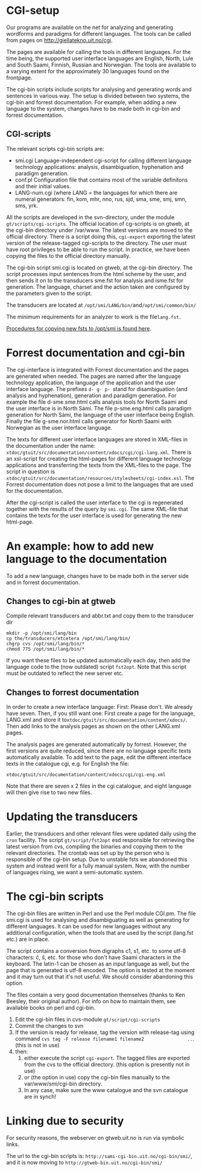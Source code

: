 CGI-setup
=========

Our programs are available on the net for analyzing and generating
wordforms and paradigms for different languages. The tools can be called
from pages on <http://giellatekno.uit.no/cgi>.

The pages are available for calling the tools in different languages.
For the time being, the supported user interface languages are English,
North, Lule and South Saami, Finnish, Russian and Norwegian. The tools
are available to a varying extent for the approximately 30 languages
found on the frontpage.

The cgi-bin scripts include scripts for analysing and generating words
and sentences in various way. The setup is divided between two systems,
the cgi-bin and forrest documentation. For example, when adding a new
language to the system, changes have to be made both in cgi-bin and
forrest documentation.

CGI-scripts
-----------

The relevant scripts cgi-bin scripts are:

-   smi.cgi
    Language-independent cgi-script for calling different language
    technology applications: analysis, disambiguation, hyphenation and
    paradigm generation.
-   conf.pl
    Configuration file that contains most of the variable definitons and
    their initial values.
-   LANG-num.cgi
    (where LANG = the languages for which there are numeral generators:
    fin, kom, mhr, nno, rus, sjd, sma, sme, smj, smn, sms, yrk.

All the scripts are developed in the svn-directory, under the module
`gt/scripts/cgi-scripts`. The official location of cg-scripts is on
gtweb, at the cgi-bin directory under /var/www. The latest versions are
moved to the official directory. There is a script doing this,
`cgi-export` exporting the latest version of the release-tagged
cgi-scripts to the directory. The user must have root privileges to be
able to run the script. In practice, we have been copying the files to
the official directory manually.

The cgi-bin script smi.cgi is located on gtweb, at the cgi-bin
directory. The script processes input sentences from the html scheme by
the user, and then sends it on to the transducers sme.fst for analysis
and isme.fst for generation. The language, charset and the action taken
are configured by the parameters given to the script.

The transducers are located at
`/opt/smi/LANG/bin/`and`/opt/smi/common/bin/`

The minimum requirements for an analyzer to work is the file`lang.fst.`

[Procedures for copying new fsts to /opt/smi is found
here](QuasicodeForKeepingTrackOfTransducers.html).

Forrest documentation and cgi-bin
=================================

The cgi-interface is integrated with Forrest documentation and the pages
are generated when needed. The pages are named after the language
technology application, the language of the application and the user
interface language. The prefixes `d- g- p- `stand for disambiguation
(and analysis and hyphenation), generation and paradigm generation. For
example the file d-sme.sme.html calls analysis tools for North Saami and
the user interface is in North Sámi. The file p-sme.eng.html calls
paradigm generation for North Sámi, the language of the user interface
being English. Finally the file g-sme.nor.html calls generator for North
Saami with Norwegian as the user interface language.

The texts for different user interface languages are stored in XML-files
in the documentation under the name:
`xtdoc/gtuit/src/documentation/content/xdocs/cgi/cgi-lang.xml`. There is
an xsl-script for creating the html-pages for different language
technology applications and transferring the texts from the XML-files to
the page. The script in question is
`xtdoc/gtuit/src/documentation/resources/stylesheets/cgi-index.xsl`. The
Forrest documentation does not pose a limit to the languages that are
used for the documentation.

After the cgi-script is called the user interface to the cgi is
regenerated together with the results of the query by `smi.cgi`. The
same XML-file that contains the texts for the user interface is used for
generating the new html-page.

An example: how to add new language to the documentation
========================================================

To add a new language, changes have to be made both in the server side
and in forrest documentation.

Changes to cgi-bin at gtweb
---------------------------

Compile relevant transducers and abbr.txt and copy them to the
transducer dir

    mkdir -p /opt/smi/lang/bin
    cp the/transducers/etcetera /opt/smi/lang/bin/
    chgrp cvs /opt/smi/lang/bin/*
    chmod 775 /opt/smi/lang/bin/*

If you want these files to be updated automatically each day, then add
the language code to the (now outdated) script `fst2opt`. Note that this
script must be outdated to reflect the new server etc.

Changes to forrest documentation
--------------------------------

In order to create a new interface language: First: Please don't. We
already have seven. Then, if you still want one: First create a page for
the language, LANG.xml and store it
to`xtdoc/gtuit/src/documentation/content/xdocs/`. Then add links to the
analysis pages as shown on the other LANG.xml pages.

The analysis pages are generated automatically by forrest. However, the
first versions are quite reduced, since there are no language specific
texts automatically available. To add text to the page, edit the
different interface texts in the catalogue cgi, e.g. for English the
file:

    xtdoc/gtuit/src/documentation/content/xdocs/cgi/cgi-eng.xml

Note that there are seven x 2 files in the cgi catalogue, and eight
language will then give rise to two new files.

Updating the transducers
========================

Earlier, the transducers and other relevant files were updated daily
using the `cron` facility. The script `gt/script/fst2opt` esd
responsible for retrieving the latest version from cvs, compiling the
binaries and copying them to the relevant directories. The crontab was
set up by the person who is responsible of the cgi-bin setup. Due to
unstable fsts we abandoned this system and instead went for a fully
manual system. Now, with the number of languages rising, we want a
semi-automatic system.

The cgi-bin scripts
===================

The cgi-bin files are written in Perl and use the Perl module CGI.pm.
The file smi.cgi is used for analysing and disambiguating as well as
generating for different languages. It can be used for new languages
without any additional configuration, when the tools that are used by
the script (lang.fst etc.) are in place.

The script contains a conversion from digraphs c1, s1, etc. to some
utf-8 characters: č, š, etc. for those who don't have Saami characters
in the keyboard. The latin-1 can be chosen as an input language as well,
but the page that is generated is utf-8 encoded. The option is tested at
the moment and it may turn out that it's not useful. We should consider
abandoning this option.

The files contain a very good documentation themselves (thanks to Ken
Beesley, their original author). For info on how to maintain them, see
available books on perl and cgi-bin.

1.  Edit the cgi-bin files in cvs-module `gt/script/cgi-scripts`
2.  Commit the changes to svn
3.  If the version is ready for release, tag the version with
    release-tag using command
    `cvs tag -F release filename1 filename2                ..`. (this is
    not in use)
4.  then:
    1.  either execute the script `cgi-export`. The tagged files are
        exported from the cvs to the official directory. (this option is
        presently not in use)
    2.  or (the option in use) copy the cgi-bin files manually to the
        var/www/smi/cgi-bin directory.
    3.  In any case, make sure the www catalogue and the svn catalogue
        are in synch!

Linking due to security
=======================

For security reasons, the webserver on gtweb.uit.no is run via symbolic
links.

The url to the cgi-bin scripts is:
`http://sami-cgi-bin.uit.no/cgi-bin/smi/`, and it is now moving to
`http://gtweb-bin.uit.no/cgi-bin/smi/`
